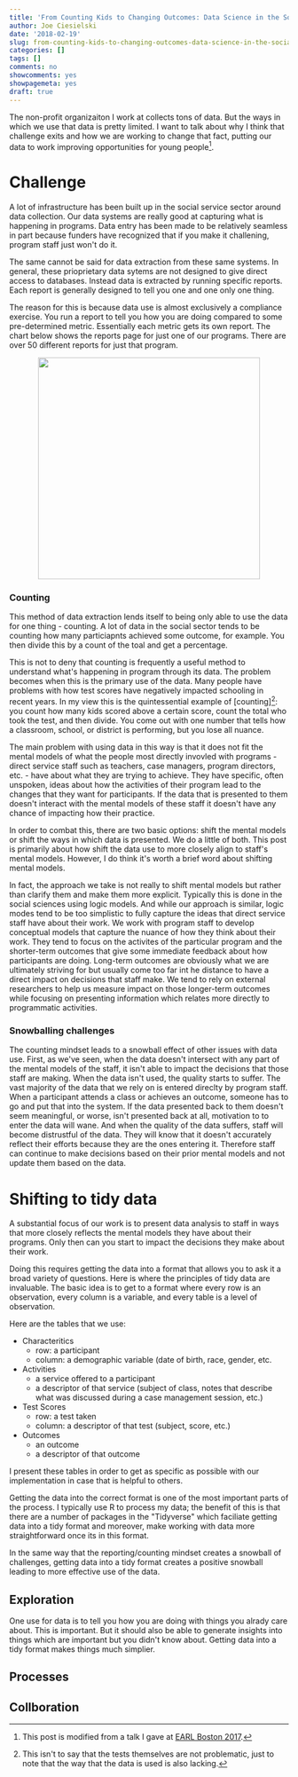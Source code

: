 ```yaml
---
title: 'From Counting Kids to Changing Outcomes: Data Science in the Social Sector'
author: Joe Ciesielski
date: '2018-02-19'
slug: from-counting-kids-to-changing-outcomes-data-science-in-the-social-sector
categories: []
tags: []
comments: no
showcomments: yes
showpagemeta: yes
draft: true
---
```


The non-profit organizaiton I work at collects tons of data. But the ways in which we use that data is pretty limited. I want to talk about why I think that challenge exits and how we are working to change that fact, putting our data to work improving opportunities for young people[^1]. 

# Challenge

A lot of infrastructure has been built up in the social service sector around data collection. Our data systems are really good at capturing what is happening in programs. Data entry has been made to be relatively seamless in part because funders have recognized that if you make it challening, program staff just won't do it.

The same cannot be said for data extraction from these same systems. In general, these prioprietary data sytems are not designed to give direct access to databases. Instead data is extracted by running specific reports. Each report is generally designed to tell you one and one only one thing. 

The reason for this is because data use is almost exclusively a compliance exercise. You run a report to tell you how you are doing compared to some pre-determined metric. Essentially each metric gets its own report. The chart below shows the reports page for just one of our programs. There are over 50 different reports for just that program. 

<center><img src = "/img/2018-02-19_data_sci_social/eto.png" width=400 height=400 align="middle"></center>

### Counting

This method of data extraction lends itself to being only able to use the data for one thing - counting. A lot of data in the social sector tends to be counting how many particiapnts achieved some outcome, for example. You then divide this by a count of the toal and get a percentage.  

This is not to deny that counting is frequently a useful method to understand what's happening in program through its data. The problem becomes when this is the primary use of the data. Many people have problems with how test scores have negatively impacted schooling in recent years. In my view this is the quintessential example of [counting][^2]: you count how many kids scored above a certain score, count the total who took the test, and then divide. You come out with one number that tells how a classroom, school, or district is performing, but you lose all nuance. 

The main problem with using data in this way is that it does not fit the mental models of what the people most directly invovled with programs - direct service staff such as teachers, case managers, program directors, etc. - have about what they are trying to achieve. They have specific, often unspoken, ideas about how the activities of their program lead to the changes that they want for participants. If the data that is presented to them doesn't interact with the mental models of these staff it doesn't have any chance of impacting how their practice. 

In order to combat this, there are two basic options: shift the mental models or shift the ways in which data is presented. We do a little of both. This post is primarily about how shift the data use to more closely align to staff's mental models. However, I do think it's worth a brief word about shifting mental models. 

In fact, the approach we take is not really to shift mental models but rather than clarify them and make them more explicit. Typically this is done in the social sciences using logic models. And while our approach is similar, logic modes tend to be too simplistic to fully capture the ideas that direct service staff have about their work. We work with program staff to develop conceptual models that capture the nuance of how they think about their work. They tend to focus on the activites of the particular program and the shorter-term outcomes that give some immediate feedback about how participants are doing. Long-term outcomes are obviously what we are ultimately striving for but usually come too far int he distance to have a direct impact on decisions that staff make. We tend to rely on external researchers to help us measure impact on those longer-term outcomes while focusing on presenting information which relates more directly to programmatic activities. 

### Snowballing challenges

The counting mindset leads to a snowball effect of other issues with data use. First, as we've seen, when the data doesn't intersect with any part of the mental models of the staff, it isn't able to impact the decisions that those staff are making. When the data isn't used, the quality starts to suffer. The vast majority of the data that we rely on is entered direclty by program staff. When a participant attends a class or achieves an outcome, someone has to go and put that into the system. If the data presented back to them doesn't seem meaningful, or worse, isn't presented back at all, motivation to to enter the data will wane. And when the quality of the data suffers, staff will become distrustful of the data. They will know that it doesn't accurately reflect their efforts because they are the ones entering it. Therefore staff can continue to make decisions based on their prior mental models and not update them based on the data. 

# Shifting to tidy data

A substantial focus of our work is to present data analysis to staff in ways that more closely reflects the mental models they have about their programs. Only then can you start to impact the decisions they make about their work. 

Doing this requires getting the data into a format that allows you to ask it a broad variety of questions. Here is where the principles of tidy data are invaluable. The basic idea is to get to a format where every row is an observation, every column is a variable, and every table is a level of observation. 

Here are the tables that we use:

- Characteritics
    - row: a participant
    - column: a demographic variable (date of birth, race, gender, etc.
- Activities
    - a service offered to a participant
    - a descriptor of that service (subject of class, notes that describe what was discussed during a case management session, etc.)
- Test Scores
    - row: a test taken
    - column: a descriptor of that test (subject, score, etc.)
- Outcomes
    - an outcome
    - a descriptor of that outcome

I present these tables in order to get as specific as possible with our implementation in case that is helpful to others. 

Getting the data into the correct format is one of the most important parts of the process. I typically use R to process my data; the benefit of this is that there are a number of packages in the "Tidyverse" which faciliate getting data into a tidy format and moreover, make working with data more straightforward once its in this format. 

In the same way that the reporting/counting mindset creates a snowball of challenges, getting data into a tidy format creates a positive snowball leading to more effective use of the data. 

## Exploration

One use for data is to tell you how you are doing with things you alrady care about. This is important. But it should also be able to generate insights into things which are important but you didn't know about. Getting data into a tidy format makes things much simplier. 



## Processes

## Collboration

[^1]: This post is modified from a talk I gave at [EARL Boston 2017](https://earlconf.com/). 

[^2]: This isn't to say that the tests themselves are not problematic, just to note that the way that the data is used is also lacking. 


